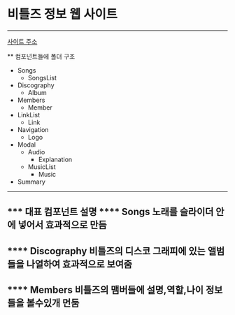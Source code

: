 # 비틀즈 정보 웹 사이트 
---
[사이트 주소](https://justsicklife.github.io/The-Beatles-website/)

** 컴포넌트들에 폴더 구조 
* Songs 
  * SongsList
* Discography
  * Album
* Members
  * Member
* LinkList
  * Link
* Navigation
  * Logo
* Modal
  * Audio
    * Explanation
  * MusicList
    * Music
* Summary
---

*** 대표 컴포넌트 설명
**** Songs
  노래를 슬라이더 안에 넣어서 효과적으로 만듬
  ---
**** Discography
  비틀즈의 디스코 그래피에 있는 앨범들을 나열하여 효과적으로 보여줌
  ---
**** Members
  비틀즈의 맴버들에 설명,역할,나이 정보들을 볼수있개 먼둠
  ---
